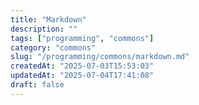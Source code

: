 ```yaml
---
title: "Markdown"
description: ""
tags: ["programming", "commons"]
category: "commons"
slug: "/programming/commons/markdown.md"
createdAt: "2025-07-03T15:53:03"
updatedAt: "2025-07-04T17:41:08"
draft: false
---
```

